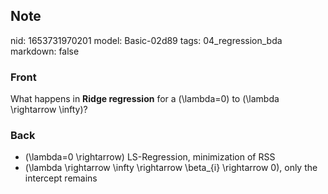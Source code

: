 ## Note
nid: 1653731970201
model: Basic-02d89
tags: 04_regression_bda
markdown: false

### Front
What happens in <b>Ridge regression</b> for a \(\lambda=0\) to
\(\lambda \rightarrow \infty\)?

### Back
- \(\lambda=0 \rightarrow\) LS-Regression, minimization of RSS
- \(\lambda \rightarrow \infty \rightarrow \beta_{i} \rightarrow 0\), only the intercept remains
